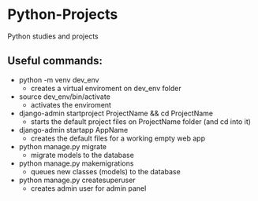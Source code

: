 # Python-Projects
Python studies and projects

## Useful commands:
- python -m venv dev_env
  - creates a virtual enviroment on dev_env folder
- source dev_env/bin/activate
  - activates the enviroment
- django-admin startproject ProjectName && cd ProjectName
  - starts the default project files on ProjectName folder (and cd into it)
- django-admin startapp AppName
  - creates the default files for a working empty web app
- python manage.py migrate
  - migrate models to the database
- python manage.py makemigrations
  - queues new classes (models) to the database
- python manage.py createsuperuser
  - creates admin user for admin panel
